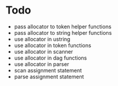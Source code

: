 # Todo
* pass allocator to token helper functions
* pass allocator to string helper functions
* use allocator in ustring
* use allocator in token functions
* use allocator in scanner
* use allocator in dag functions
* use allocator in parser
* scan assignment statement
* parse assignment statement